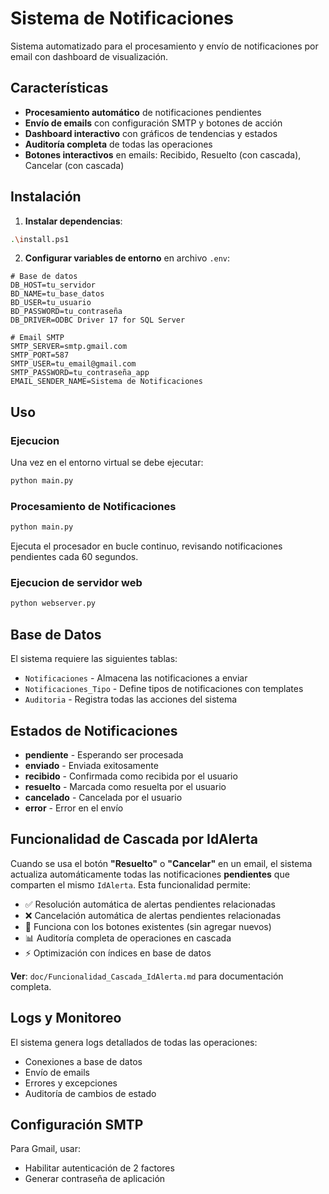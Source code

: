 
# Sistema de Notificaciones

Sistema automatizado para el procesamiento y envío de notificaciones por email con dashboard de visualización.

## Características

- **Procesamiento automático** de notificaciones pendientes
- **Envío de emails** con configuración SMTP y botones de acción
- **Dashboard interactivo** con gráficos de tendencias y estados
- **Auditoría completa** de todas las operaciones
- **Botones interactivos** en emails: Recibido, Resuelto (con cascada), Cancelar (con cascada)


## Instalación

1. **Instalar dependencias**:
```bash
.\install.ps1
```

2. **Configurar variables de entorno** en archivo `.env`:
```env
# Base de datos
DB_HOST=tu_servidor
BD_NAME=tu_base_datos
BD_USER=tu_usuario
BD_PASSWORD=tu_contraseña
DB_DRIVER=ODBC Driver 17 for SQL Server

# Email SMTP
SMTP_SERVER=smtp.gmail.com
SMTP_PORT=587
SMTP_USER=tu_email@gmail.com
SMTP_PASSWORD=tu_contraseña_app
EMAIL_SENDER_NAME=Sistema de Notificaciones
```

## Uso

### Ejecucion
Una vez en el entorno virtual se debe ejecutar:
```bash
python main.py
```

### Procesamiento de Notificaciones
```bash
python main.py
```
Ejecuta el procesador en bucle continuo, revisando notificaciones pendientes cada 60 segundos.

### Ejecucion de servidor web
```bash
python webserver.py
```


## Base de Datos

El sistema requiere las siguientes tablas:

- `Notificaciones` - Almacena las notificaciones a enviar
- `Notificaciones_Tipo` - Define tipos de notificaciones con templates
- `Auditoria` - Registra todas las acciones del sistema

## Estados de Notificaciones

- **pendiente** - Esperando ser procesada
- **enviado** - Enviada exitosamente
- **recibido** - Confirmada como recibida por el usuario
- **resuelto** - Marcada como resuelta por el usuario
- **cancelado** - Cancelada por el usuario
- **error** - Error en el envío

## Funcionalidad de Cascada por IdAlerta

Cuando se usa el botón **"Resuelto"** o **"Cancelar"** en un email, el sistema actualiza automáticamente todas las notificaciones **pendientes** que comparten el mismo `IdAlerta`. Esta funcionalidad permite:

- ✅ Resolución automática de alertas pendientes relacionadas
- ❌ Cancelación automática de alertas pendientes relacionadas  
- 📧 Funciona con los botones existentes (sin agregar nuevos)
- 📊 Auditoría completa de operaciones en cascada
- ⚡ Optimización con índices en base de datos

**Ver**: `doc/Funcionalidad_Cascada_IdAlerta.md` para documentación completa.

## Logs y Monitoreo

El sistema genera logs detallados de todas las operaciones:
- Conexiones a base de datos
- Envío de emails
- Errores y excepciones
- Auditoría de cambios de estado

## Configuración SMTP

Para Gmail, usar:
- Habilitar autenticación de 2 factores
- Generar contraseña de aplicación
